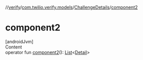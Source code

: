 //[verify](../../index.md)/[com.twilio.verify.models](../index.md)/[ChallengeDetails](index.md)/[component2](component2.md)



# component2  
[androidJvm]  
Content  
operator fun [component2](component2.md)(): [List](https://kotlinlang.org/api/latest/jvm/stdlib/kotlin.collections/-list/index.html)<[Detail](../-detail/index.md)>  



